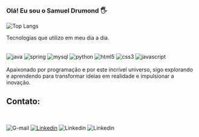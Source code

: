 ###  Olá! Eu sou o Samuel Drumond 🖐️



![Top Langs](https://github-readme-stats.vercel.app/api/top-langs/?username=samuelpd22&exclude_repo=github-readme-stats,anuraghazra.github.io)

Tecnologias que utilizo em meu dia a dia.

<div style="display:inline_block"><br/>
    <img align="center" alt="java" src="https://img.shields.io/badge/Java-ED8B00?style=for-the-badge&logo=openjdk&logoColor=white"/>
    <img align="center" alt="spring" src="https://img.shields.io/badge/Spring-6DB33F?style=for-the-badge&logo=spring&logoColor=white"/>
    <img align="center" alt="mysql" src="https://img.shields.io/badge/MySQL-005C84?style=for-the-badge&logo=mysql&logoColor=white"/>
    <img align="center" alt="python" src="https://img.shields.io/badge/Python-14354C?style=for-the-badge&logo=python&logoColor=white"/>
    <img align="center" alt="html5" src="https://img.shields.io/badge/HTML5-E34F26?style=for-the-badge&logo=html5&logoColor=white"/>
    <img align="center" alt="css3" src="https://img.shields.io/badge/CSS3-1572B6?style=for-the-badge&logo=css3&logoColor=white"/>
    <img align="center" alt="javascript" src="https://img.shields.io/badge/JavaScript-F7DF1E?style=for-the-badge&logo=javascript&logoColor=black"/>

</div>
<br/>
Apaixonado por programação e por este incrível universo, sigo explorando e aprendendo para transformar ideias em realidade e impulsionar a inovação.

## Contato:
<div style="display:inline_block"><br/>

![G-mail](	https://img.shields.io/badge/Gmail-D14836?style=for-the-badge&logo=gmail&logoColor=white)
[![Linkedin](	https://img.shields.io/badge/LinkedIn-0077B5?style=for-the-badge&logo=linkedin&logoColor=white)](https://www.linkedin.com/in/samueldrumond/)
![Linkedin](	https://img.shields.io/badge/WhatsApp-25D366?style=for-the-badge&logo=whatsapp&logoColor=white)
![Linkedin](	https://img.shields.io/badge/Discord-7289DA?style=for-the-badge&logo=discord&logoColor=white)


</div>
